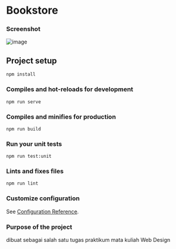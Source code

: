 # Bookstore

### Screenshot
![image](https://user-images.githubusercontent.com/51102459/122835021-df5d2a00-d319-11eb-93b4-e586cf47af8c.png)

## Project setup
```
npm install
```

### Compiles and hot-reloads for development
```
npm run serve
```

### Compiles and minifies for production
```
npm run build
```

### Run your unit tests
```
npm run test:unit
```

### Lints and fixes files
```
npm run lint
```

### Customize configuration
See [Configuration Reference](https://cli.vuejs.org/config/).

### Purpose of the project
dibuat sebagai salah satu tugas praktikum mata kuliah Web Design
